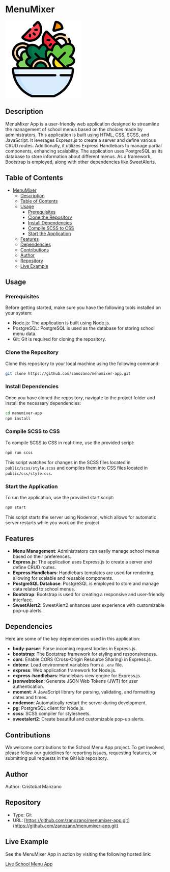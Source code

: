 # MenuMixer

![MenuMixer App](/public/images/favicon.svg)

## Description

MenuMixer App is a user-friendly web application designed to streamline the management of school menus based on the choices made by administrators. This application is built using HTML, CSS, SCSS, and JavaScript. It leverages Express.js to create a server and define various CRUD routes. Additionally, it utilizes Express Handlebars to manage partial components, enhancing scalability. The application uses PostgreSQL as its database to store information about different menus. As a framework, Bootstrap is employed, along with other dependencies like SweetAlerts.

## Table of Contents

- [MenuMixer](#menumixer)
  - [Description](#description)
  - [Table of Contents](#table-of-contents)
  - [Usage](#usage)
    - [Prerequisites](#prerequisites)
    - [Clone the Repository](#clone-the-repository)
    - [Install Dependencies](#install-dependencies)
    - [Compile SCSS to CSS](#compile-scss-to-css)
    - [Start the Application](#start-the-application)
  - [Features](#features)
  - [Dependencies](#dependencies)
  - [Contributions](#contributions)
  - [Author](#author)
  - [Repository](#repository)
  - [Live Example](#live-example)

## Usage

### Prerequisites

Before getting started, make sure you have the following tools installed on your system:

- Node.js: The application is built using Node.js.
- PostgreSQL: PostgreSQL is used as the database for storing school menu data.
- Git: Git is required for cloning the repository.

### Clone the Repository

Clone this repository to your local machine using the following command:

```bash
git clone https://github.com/zanozano/menumixer-app.git
```

### Install Dependencies

Once you have cloned the repository, navigate to the project folder and install the necessary dependencies:

```bash
cd menumixer-app
npm install
```

### Compile SCSS to CSS

To compile SCSS to CSS in real-time, use the provided script:

```bash
npm run scss
```

This script watches for changes in the SCSS files located in `public/scss/style.scss` and compiles them into CSS files located in `public/css/style.css`.

### Start the Application

To run the application, use the provided start script:

```bash
npm start
```

This script starts the server using Nodemon, which allows for automatic server restarts while you work on the project.

## Features

- **Menu Management**: Administrators can easily manage school menus based on their preferences.
- **Express.js**: The application uses Express.js to create a server and define CRUD routes.
- **Express Handlebars**: Handlebars templates are used for rendering, allowing for scalable and reusable components.
- **PostgreSQL Database**: PostgreSQL is employed to store and manage data related to school menus.
- **Bootstrap**: Bootstrap is used for creating a responsive and user-friendly interface.
- **SweetAlert2**: SweetAlert2 enhances user experience with customizable pop-up alerts.

## Dependencies

Here are some of the key dependencies used in this application:

- **body-parser**: Parse incoming request bodies in Express.js.
- **bootstrap**: The Bootstrap framework for styling and responsiveness.
- **cors**: Enable CORS (Cross-Origin Resource Sharing) in Express.js.
- **dotenv**: Load environment variables from a `.env` file.
- **express**: Web application framework for Node.js.
- **express-handlebars**: Handlebars view engine for Express.js.
- **jsonwebtoken**: Generate JSON Web Tokens (JWT) for user authentication.
- **moment**: A JavaScript library for parsing, validating, and formatting dates and times.
- **nodemon**: Automatically restart the server during development.
- **pg**: PostgreSQL client for Node.js.
- **scss**: SCSS compiler for stylesheets.
- **sweetalert2**: Create beautiful and customizable pop-up alerts.

## Contributions

We welcome contributions to the School Menu App project. To get involved, please follow our guidelines for reporting issues, requesting features, or submitting pull requests in the GitHub repository.

## Author

Author: Cristobal Manzano

## Repository

- Type: Git
- URL: [https://github.com/zanozano/menumixer-app.git](https://github.com/zanozano/menumixer-app.git)

## Live Example

See the MenuMixer App in action by visiting the following hosted link:

[Live School Menu App](link-to-live-example.com)
